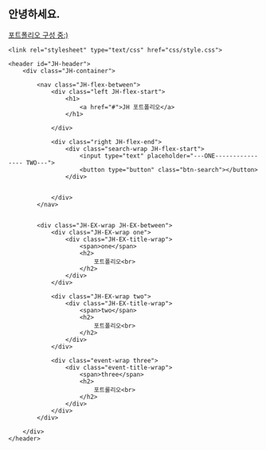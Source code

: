 ## 안녕하세요.

[포트폴리오 구성 중:)](https://github.com/jho0417/jh0417.github.io/edit/main/README.md) 

<!DOCTYPE html>
<!DOCTYPE html>
<html>
<head>
	<meta charset="utf-8">
	<title>JH</title>

	<link rel="stylesheet" type="text/css" href="css/style.css">
</head>
<body id="JH-body">



	<header id="JH-header">
		<div class="JH-container">
			
			<nav class="JH-flex-between">
				<div class="left JH-flex-start">
					<h1>
						<a href="#">JH 포트폴리오</a>
					</h1>
					
				</div>

				<div class="right JH-flex-end">
					<div class="search-wrap JH-flex-start">
						<input type="text" placeholder="---ONE---------------- TWO---">
						<button type="button" class="btn-search"></button>
					</div>


				</div>	
			</nav>


			<div class="JH-EX-wrap JH-EX-between">
				<div class="JH-EX-wrap one">
					<div class="JH-EX-title-wrap">
						<span>one</span>
						<h2>
							포트폴리오<br>
						</h2>
					</div>
				</div>

				<div class="JH-EX-wrap two">
					<div class="JH-EX-title-wrap">
						<span>two</span>
						<h2>
							포트폴리오<br>
						</h2>
					</div>
				</div>

				<div class="event-wrap three">
					<div class="event-title-wrap">
						<span>three</span>
						<h2>
							포트롤리오<br>
						</h2>
					</div>
				</div>
			</div>

		</div>
	</header>
